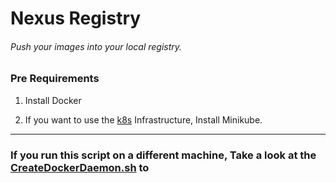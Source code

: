 # Nexus Registry

###### Push your images into your local registry.

### Pre Requirements

1. Install Docker

2. If you want to use the [k8s](./k8s/) Infrastructure, Install Minikube.

---

### If you run this script on a different machine, Take a look at the [CreateDockerDaemon.sh](./03-createDockerDeamon.sh) to 